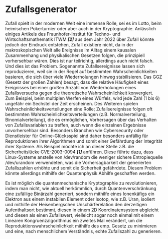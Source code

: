 # Zufallsgenerator

Zufall spielt in der modernen Welt eine immense Rolle, sei es im Lotto, beim heimischen Pokerturnier oder aber auch in der Kryptographie. Anlässlich einiges Artikels des Fraunhofer-Institut für Techno- und Wirtschaftsmathematik ITWM ***[2]*** aus dem Jahr 2022 über Zufall könnte jedoch der Eindruck entstehen, Zufall existiere nicht, da in der makroskopischen Welt alle Ereignisse im Alltag einem kausalen Zusammenhang und physikalischen Gesetzen folgen, die prinzipiell vorhersehbar wären. Dies ist nur teilrichtig, allerdings auch nicht falsch. Und dies ist das Problem. Sogenannte Zufallsereignisse lassen sich reproduzieren, weil sie in der Regel auf bestimmten Wahrscheinlichkeiten basieren, die sich über viele Wiederholungen hinweg stabilisieren. Das GGZ (Gesetz der großen Zahlen) besagt, dass die relative Häufigkeit eines Ereignisses bei einer großen Anzahl von Wiederholungen eines Zufallsversuchs gegen die theoretische Wahrscheinlichkeit konvergiert. Zum Beispiel, beim multiplen Werfen eines Würfels, wird jede Zahl (1 bis 6) ungefähr ein Sechstel der Zeit erscheinen. Des Weiteren spielen Wahrscheinlichkeitsverteilungen eine Rolle; Zufallsereignisse folgen oft bestimmten Wahrscheinlichkeitsverteilungen (z.B. Normalverteilung, Binomialverteilung), die es ermöglichen, Vorhersagen über das Verhalten von Zufallsvariablen zu treffen, auch wenn die einzelnen Ergebnisse unvorhersehbar sind. Besonders Branchen wie Cybersecurity oder Dienstleister für Online-Glücksspiel sind daher besonders anfällig für Reproduktionen ihrer Algorithmen und somit einer Gefährdung der Integrität ihrer Systeme. Als Beispiel möchte ich an dieser Stelle  z.B. die Sicherheitslücke CVE-2003-0094 ***[1]*** anführen. Diese führte dazu, dass Linux-Systeme anstelle von /dev/random die weniger sichere Entropiequelle /dev/urandom verwendeten, was die Vorhersagbarkeit der generierten Zufallszahlen erhöhte und somit die Sicherheit gefährdete. Diesem Problem könnte allerdings mithilfe der Quantenphysik Abhilfe geschaffen werden. 

Es ist möglich die quantenmechanische Kryptographie zu revolutionieren, indem man nicht, wie aktuell herkömmlich, durch Quantenverschränkung eine zufällige Binärzahl generiert, sondern mithilfe eines Ionenkäfigs ein Elektron aus einem instabilen Element oder Isotop, wie z.B. Uran, isoliert und mithilfe der Heisenbergschen Unschärferelation den derzeitigen Aufenthaltsort bestimmt, diesen in einem 2D Koordinatensystem abgleicht und diesen als einen Zufallswert, vielleicht sogar noch einmal mit einem Linearen Kongruenzalgorithmus ein zweites Mal verändert, um die Reproduktionswahrscheinlichkeit mithilfe des emp. Gesetz zu minimieren und eine, nach menschlichem Verständnis, echte Zufallszahl zu generieren.
